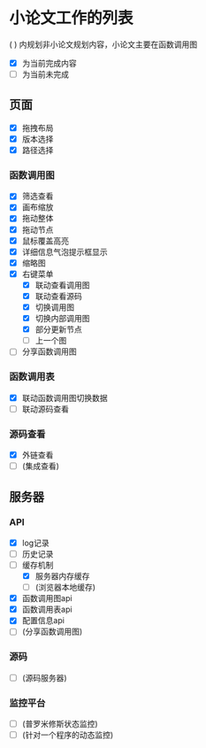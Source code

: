 # 小论文工作的列表

( ) 内规划非小论文规划内容，小论文主要在函数调用图

- [x] 为当前完成内容
- [ ] 为当前未完成

## 页面

- [x] 拖拽布局
- [x] 版本选择
- [x] 路径选择

### 函数调用图

- [x] 筛选查看
- [x] 画布缩放
- [x] 拖动整体
- [x] 拖动节点
- [x] 鼠标覆盖高亮
- [x] 详细信息气泡提示框显示
- [x] 缩略图
- [x] 右键菜单
  - [x] 联动查看调用图
  - [x] 联动查看源码
  - [x] 切换调用图
  - [x] 切换内部调用图
  - [x] 部分更新节点
  - [ ] 上一个图
- [ ] 分享函数调用图

### 函数调用表

- [x] 联动函数调用图切换数据
- [ ] 联动源码查看

### 源码查看

- [x] 外链查看
- [ ] (集成查看)

## 服务器

### API

- [x] log记录
- [ ] 历史记录
- [ ] 缓存机制
  - [x] 服务器内存缓存
  - [ ] (浏览器本地缓存)
- [x] 函数调用图api
- [x] 函数调用表api
- [x] 配置信息api
- [ ] (分享函数调用图)

### 源码

- [ ] (源码服务器)

### 监控平台

- [ ] (普罗米修斯状态监控)
- [ ] (针对一个程序的动态监控)
